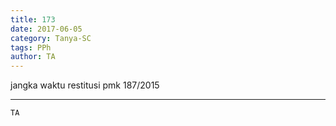 ```yaml
---
title: 173
date: 2017-06-05
category: Tanya-SC
tags: PPh
author: TA
---
```


jangka waktu restitusi pmk 187/2015

---



`TA`
